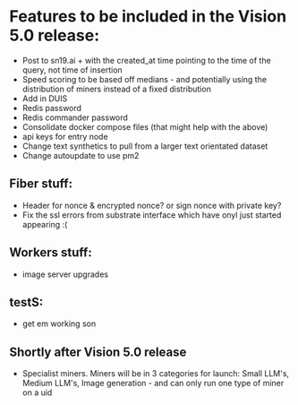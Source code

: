 # Features to be included in the Vision 5.0 release:


- Post to sn19.ai + with the created_at time pointing to the time of the query, not time of insertion
- Speed scoring to be based off medians - and potentially using the distribution of miners instead of a fixed distribution
- Add in DUIS
- Redis password
- Redis commander password
- Consolidate docker compose files (that might help with the above)
- api keys for entry node
- Change text synthetics to pull from a larger text orientated dataset
- Change autoupdate to use pm2

## Fiber stuff:
- Header for nonce & encrypted nonce? or sign nonce with private key?
- Fix the ssl errors from substrate interface which have onyl just started appearing :(

## Workers stuff:
- image server upgrades

## testS:
- get em working son

## Shortly after Vision 5.0 release
- Specialist miners. Miners will be in 3 categories for launch: Small LLM's, Medium LLM's, Image generation - and can only run one type of miner on a uid